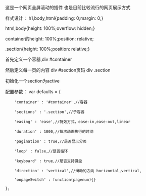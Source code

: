 这是一个网页全屏滚动的插件
也是目前比较流行的网页展示方式

样式设计：
h1,body,html{padding: 0;margin: 0;}

html,body{height: 100%;overflow: hidden;}

container的height: 100%;position: relative;

.section{height: 100%;position: relative;}


首先定义一个容器,div #container

然后定义每一页的内容 div #section页码 div .section

初始化一个section为active

配置参数：
var defaults = {

		'container' : '#container',//容器
		
		'sections' : '.section',//子容器
		
		'easing' : 'ease',//特效方式，ease-in,ease-out,linear
		
		'duration' : 1000,//每次动画执行的时间
		
		'pagination' : true,//是否显示分页
		
		'loop' : false,//是否循环
		
		'keyboard' : true,//是否支持键盘
		
		'direction' : 'vertical',//滑动的方向 horizontal,vertical,
		
		'onpageSwitch' : function(pagenum){}
		
	};
